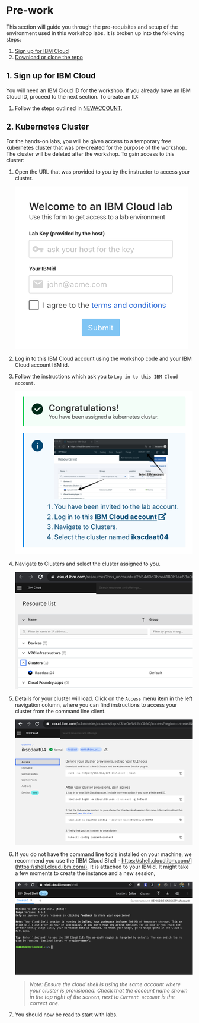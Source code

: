 # Pre-work

This section will guide you through the pre-requisites and setup of the environment used in this workshop labs. It is broken up into the following steps:

1. [Sign up for IBM Cloud](#1-sign-up-for-ibm-cloud)
1. [Download or clone the repo](#2-kubernetes-cluster)

## 1. Sign up for IBM Cloud

You will need an IBM Cloud ID for the workshop. If you already have an IBM Cloud ID, proceed to the next section. To create an ID:

1. Follow the steps outlined in [NEWACCOUNT](NEWACCOUNT.md).

## 2. Kubernetes Cluster

For the hands-on labs, you will be given access to a temporary free kubernetes cluster that was pre-created for the purpose of the workshop. The cluster will be deleted after the workshop. To gain access to this cluster:

1. Open the URL that was provided to you by the instructor to access your cluster.

   ![Welcome to IBM Cloud](../.gitbook/images/grant-cluster/welcome-to-ibm-cloud.png)

1. Log in to this IBM Cloud account using the workshop code and your IBM Cloud account IBM id.

1. Follow the instructions which ask you to `Log in to this IBM Cloud account`.

   ![Congratulations, You have been assigned a kubernetes cluster](../.gitbook/images/grant-cluster/congratulations.png)

1. Navigate to Clusters and select the cluster assigned to you.

   ![Clusters](../.gitbook/images/grant-cluster/clusters-clustername.png)

1. Details for your cluster will load. Click on the `Access` menu item in the left navigation column, where you can find instructions to access your cluster from the command line client.

   ![Cluster Access](../.gitbook/images/grant-cluster/cluster-access.png)

1. If you do not have the command line tools installed on your machine, we recommend you use the [IBM Cloud Shell - https://shell.cloud.ibm.com/](https://shell.cloud.ibm.com/). It is attached to your IBMid. It might take a few moments to create the instance and a new session,

   ![Cloud Shell](../.gitbook/images/grant-cluster/cloud-shell.png)

   > *Note: Ensure the cloud shell is using the same account where your cluster is provisioned. Check that the account name shown in the top right of the screen, next to `Current account` is the correct one.*

1. You should now be read to start with labs.
